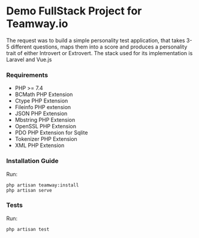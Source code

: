 # Demo FullStack Project for Teamway.io

The request was to build a simple personality test application, that takes 3-5 different questions, maps them into a score and produces a personality trait of either Introvert or Extrovert. The stack used for its implementation is Laravel and Vue.js

### Requirements

- PHP >= 7.4
- BCMath PHP Extension
- Ctype PHP Extension
- Fileinfo PHP extension
- JSON PHP Extension
- Mbstring PHP Extension
- OpenSSL PHP Extension
- PDO PHP Extension for Sqlite
- Tokenizer PHP Extension
- XML PHP Extension


### Installation Guide

Run: 

```
php artisan teamway:install
php artisan serve
```

### Tests

Run:

```
php artisan test
```

